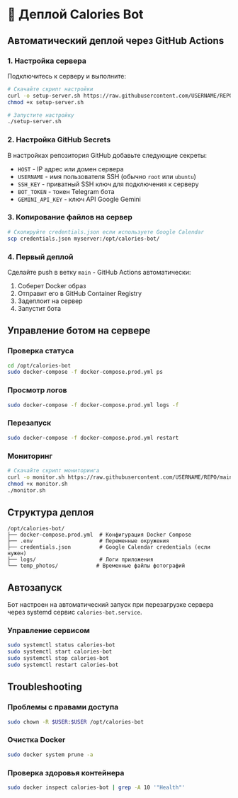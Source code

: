 # 🚀 Деплой Calories Bot

## Автоматический деплой через GitHub Actions

### 1. Настройка сервера

Подключитесь к серверу и выполните:

```bash
# Скачайте скрипт настройки
curl -o setup-server.sh https://raw.githubusercontent.com/USERNAME/REPO/main/deploy/setup-server.sh
chmod +x setup-server.sh

# Запустите настройку
./setup-server.sh
```

### 2. Настройка GitHub Secrets

В настройках репозитория GitHub добавьте следующие секреты:

- `HOST` - IP адрес или домен сервера
- `USERNAME` - имя пользователя SSH (обычно `root` или `ubuntu`)
- `SSH_KEY` - приватный SSH ключ для подключения к серверу
- `BOT_TOKEN` - токен Telegram бота
- `GEMINI_API_KEY` - ключ API Google Gemini

### 3. Копирование файлов на сервер

```bash
# Скопируйте credentials.json если используете Google Calendar
scp credentials.json myserver:/opt/calories-bot/
```

### 4. Первый деплой

Сделайте push в ветку `main` - GitHub Actions автоматически:
1. Соберет Docker образ
2. Отправит его в GitHub Container Registry
3. Задеплоит на сервер
4. Запустит бота

## Управление ботом на сервере

### Проверка статуса
```bash
cd /opt/calories-bot
sudo docker-compose -f docker-compose.prod.yml ps
```

### Просмотр логов
```bash
sudo docker-compose -f docker-compose.prod.yml logs -f
```

### Перезапуск
```bash
sudo docker-compose -f docker-compose.prod.yml restart
```

### Мониторинг
```bash
# Скачайте скрипт мониторинга
curl -o monitor.sh https://raw.githubusercontent.com/USERNAME/REPO/main/deploy/monitor.sh
chmod +x monitor.sh
./monitor.sh
```

## Структура деплоя

```
/opt/calories-bot/
├── docker-compose.prod.yml  # Конфигурация Docker Compose
├── .env                     # Переменные окружения
├── credentials.json         # Google Calendar credentials (если нужен)
├── logs/                    # Логи приложения
└── temp_photos/            # Временные файлы фотографий
```

## Автозапуск

Бот настроен на автоматический запуск при перезагрузке сервера через systemd сервис `calories-bot.service`.

### Управление сервисом
```bash
sudo systemctl status calories-bot
sudo systemctl start calories-bot
sudo systemctl stop calories-bot
sudo systemctl restart calories-bot
```

## Troubleshooting

### Проблемы с правами доступа
```bash
sudo chown -R $USER:$USER /opt/calories-bot
```

### Очистка Docker
```bash
sudo docker system prune -a
```

### Проверка здоровья контейнера
```bash
sudo docker inspect calories-bot | grep -A 10 '"Health"'
```
